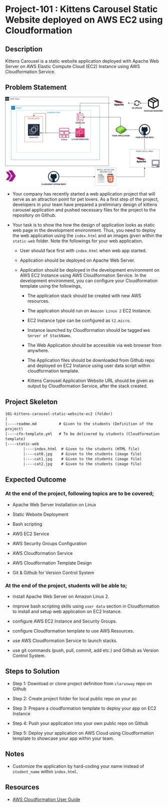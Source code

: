 # Project-101 : Kittens Carousel Static Website deployed on AWS EC2 using Cloudformation

## Description

Kittens Carousel is a static website application deployed with Apache Web Server on AWS Elastic Compute Cloud (EC2) Instance using AWS Cloudformation Service.

## Problem Statement

![Project_101](Pro_Project_101.png)

- Your company has recently started a web application project that will serve as an attraction point for pet lovers. As a first step of the project, developers in your team have prepared a preliminary design of kittens carousel application and pushed necessary files for the project to the repository on Github.

- Your task is to show the how the design of application looks as static web page in the development environment. Thus, you need to deploy the web application using the `index.html` and an images given within the `static-web` folder. Note the followings for your web application.

  - User should face first with `index.html` when web app started.

  - Application should be deployed on Apache Web Server.

  - Application should be deployed in the development environment on AWS EC2 Instance using AWS Cloudformation Service. In the development environment, you can configure your Cloudformation template using the followings,

    - The application stack should be created with new AWS resources. 

    - The application should run on `Amazon Linux 2` EC2 Instance.

    - EC2 Instance type can be configured as `t2.micro`.

    - Instance launched by Cloudformation should be tagged `Web Server of StackName`.

    - The Web Application should be accessible via web browser from anywhere.

    - The Application files should be downloaded from Github repo and deployed on EC2 Instance using user data script within cloudformation template.

    - Kittens Carousel Application Website URL should be given as output by Cloudformation Service, after the stack created.

## Project Skeleton

```text
101-kittens-carousel-static-website-ec2 (folder)
|
|----readme.md          # Given to the students (Definition of the project)
|----cfn-template.yml   # To be delivered by students (Cloudformation template)
|----static-web
        |----index.html  # Given to the students (HTML file)
        |----cat0.jpg    # Given to the students (image file)
        |----cat1.jpg    # Given to the students (image file)
        |----cat2.jpg    # Given to the students (image file)
```

## Expected Outcome

### At the end of the project, following topics are to be covered;

- Apache Web Server Installation on Linux

- Static Website Deployment

- Bash scripting

- AWS EC2 Service

- AWS Security Groups Configuration

- AWS Cloudformation Service

- AWS Cloudformation Template Design

- Git & Github for Version Control System

### At the end of the project, students will be able to;

- install Apache Web Server on Amazon Linux 2.

- improve bash scripting skills using `user data` section in Cloudformation to install and setup web application on EC2 Instance.

- configure AWS EC2 Instance and Security Groups.

- configure Cloudformation template to use AWS Resources.

- use AWS Cloudformation Service to launch stacks.

- use git commands (push, pull, commit, add etc.) and Github as Version Control System.

## Steps to Solution
  
- Step 1: Download or clone project definition from `clarusway` repo on Github

- Step 2: Create project folder for local public repo on your pc

- Step 3: Prepare a cloudformation template to deploy your app on EC2 Instance

- Step 4: Push your application into your own public repo on Github

- Step 5: Deploy your application on AWS Cloud using Cloudformation template to showcase your app within your team.

## Notes

- Customize the application by hard-coding your name instead of `student_name` within `index.html`.

## Resources

- [AWS Cloudformation User Guide](https://docs.aws.amazon.com/AWSCloudFormation/latest/UserGuide/Welcome.html)
